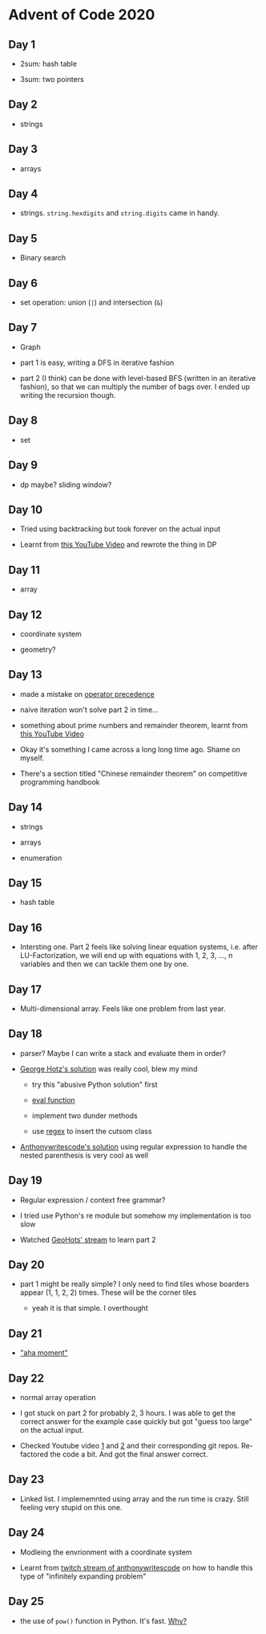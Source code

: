 # Advent of Code 2020

## Day 1

- 2sum: hash table

- 3sum: two pointers

## Day 2

- strings

## Day 3

- arrays

## Day 4

- strings. ```string.hexdigits``` and ```string.digits``` came in handy.

## Day 5

- Binary search

## Day 6

- set operation: union (```|```) and intersection (```&```)

## Day 7

- Graph

- part 1 is easy, writing a DFS in iterative fashion

- part 2 (I think) can be done with level-based BFS (written in an iterative fashion), so that we can multiply the number of bags over. I ended up writing the recursion though.

## Day 8

- set

## Day 9

- dp maybe? sliding window?

## Day 10

- Tried using backtracking but took forever on the actual input

- Learnt from [this YouTube Video](https://www.youtube.com/watch?v=cE88K2kFZn0) and rewrote the thing in DP

## Day 11

- array

## Day 12

- coordinate system

- geometry?

## Day 13

- made a mistake on [operator precedence](https://docs.python.org/3/reference/expressions.html#operator-precedence)

- naive iteration won't solve part 2 in time...

- something about prime numbers and remainder theorem, learnt from [this YouTube Video](https://www.youtube.com/watch?v=x40aLK9KjYQ)

- Okay it's something I came across a long long time ago. Shame on myself.

- There's a section titled "Chinese remainder theorem" on competitive programming handbook

## Day 14

- strings

- arrays

- enumeration

## Day 15

- hash table

## Day 16

- Intersting one. Part 2 feels like solving linear equation systems, i.e. after LU-Factorization, we will end up with equations with 1, 2, 3, ..., n variables and then we can tackle them one by one.

## Day 17

- Multi-dimensional array. Feels like one problem from last year.

## Day 18

- parser? Maybe I can write a stack and evaluate them in order?

- [George Hotz's solution](https://www.youtube.com/watch?v=OxDp11u-GUo) was really cool, blew my mind

    - try this "abusive Python solution" first

    - [eval function](https://docs.python.org/3/library/functions.html#eval)

    - implement two dunder methods

    - use [regex](https://docs.python.org/3/library/re.html#re.sub) to insert the cutsom class

- [Anthonywritescode's solution](https://www.youtube.com/watch?v=2Xyg6Zjv2PM) using regular expression to handle the nested parenthesis is very cool as well

## Day 19

- Regular expression / context free grammar?

- I tried use Python's re module but somehow my implementation is too slow

- Watched [GeoHots' stream](https://www.youtube.com/watch?v=OxDp11u-GUo) to learn part 2

## Day 20

- part 1 might be really simple? I only need to find tiles whose boarders appear (1, 1, 2, 2) times. These will be the corner tiles

    - yeah it is that simple. I overthought

## Day 21

- ["aha moment"](https://www.youtube.com/watch?v=5TOgCuSsfZg)

## Day 22

- normal array operation

- I got stuck on part 2 for probably 2, 3 hours. I was able to get the correct answer for the example case quickly but got "guess too large" on the actual input.

- Checked Youtube video [1](https://www.youtube.com/watch?v=Um2LI6EgfjA) and [2](https://www.youtube.com/watch?v=iD4R7wSNrdw) and their corresponding git repos. Re-factored the code a bit. And got the final answer correct.

## Day 23

- Linked list. I implememnted using array and the run time is crazy. Still feeling very stupid on this one.

## Day 24

- Modleing the envrionment with a coordinate system

- Learnt from [twitch stream of anthonywritescode](https://www.twitch.tv/videos/848239372) on how to handle this type of "infinitely expanding problem"

## Day 25

- the use of ```pow()``` function in Python. It's fast. [Why?](https://stackoverflow.com/questions/14133806/why-is-powa-d-n-so-much-faster-than-ad-n)

